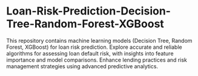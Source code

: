 # Loan-Risk-Prediction-Decision-Tree-Random-Forest-XGBoost
This repository contains machine learning models (Decision Tree, Random Forest, XGBoost) for loan risk prediction. Explore accurate and reliable algorithms for assessing loan default risk, with insights into feature importance and model comparisons. Enhance lending practices and risk management strategies using advanced predictive analytics.
